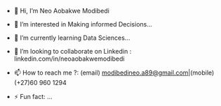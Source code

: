- 👋 Hi, I’m Neo Aobakwe Modibedi
- 👀 I’m interested in Making informed Decisions...
- 🌱 I’m currently learning Data Sciences...
- 💞️ I’m looking to collaborate on Linkedin : linkedin.com/in/neoaobakwemodibedi
- 📫 How to reach me ?: (email) modibedineo.a89@gmail.com|(mobile) (+27)60 960 1294
  
- ⚡ Fun fact: ...

<!---
NeoAobakweModibedi/NeoAobakweModibedi is a ✨ special ✨ repository because its `README.md` (this file) appears on your GitHub profile.
You can click the Preview link to take a look at your changes.
--->
